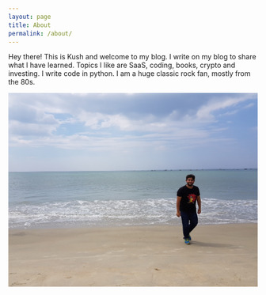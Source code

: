 ```yaml
---
layout: page
title: About
permalink: /about/
---
```


Hey there! This is Kush and welcome to my blog. I write on my blog to share what I have learned.
Topics I like are SaaS, coding, books, crypto and investing. I write code in python. I am a huge classic rock fan, mostly from the 80s.

![kush](/images/about-cover.jpg "Kush Goyal")

